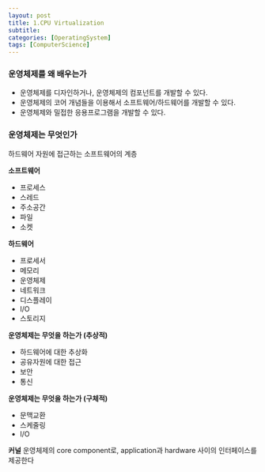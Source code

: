```yaml
---
layout: post
title: 1.CPU Virtualization
subtitle: 
categories: [OperatingSystem]
tags: [ComputerScience]
---
```


### 운영체제를 왜 배우는가
- 운영체제를 디자인하거나, 운영체제의 컴포넌트를 개발할 수 있다.
- 운영체제의 코어 개념들을 이용해서 소프트웨어/하드웨어를 개발할 수 있다.
- 운영체제와 밀접한 응용프로그램을 개발할 수 있다.


### 운영체제는 무엇인가
하드웨어 자원에 접근하는 소프트웨어의 계층


**소프트웨어**
- 프로세스
- 스레드
- 주소공간
- 파일
- 소켓

**하드웨어**
- 프로세서
- 메모리
- 운영체제
- 네트워크
- 디스플레이
- I/O
- 스토리지

**운영체제는 무엇을 하는가 (추상적)**
- 하드웨어에 대한 추상화
- 공유자원에 대한 접근
- 보안
- 통신

**운영체제는 무엇을 하는가 (구체적)**
- 문맥교환
- 스케줄링
- I/O

**커널**
운영체제의 core component로, application과 hardware 사이의 인터페이스를 제공한다




